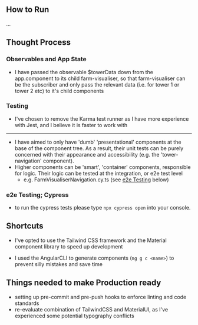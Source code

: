 ## How to Run

...

## Thought Process

### Observables and App State

- I have passed the observable $towerData down from the app.component to its child farm-visualiser, so that farm-visualiser can be the subscriber and only pass the relevant data (i.e. for tower 1 or tower 2 etc) to it's child components

### Testing

- I've chosen to remove the Karma test runner as I have more experience with Jest, and I believe it is faster to work with

---

- I have aimed to only have 'dumb' 'presentational' components at the base of the component tree. As a result, their unit tests can be purely concerned with their appearance and accessibility (e.g. the 'tower-navigation' component).
- Higher components can be 'smart', 'container' components, responsible for logic. Their logic can be tested at the integration, or e2e test level
  - e.g. FarmVisualiserNavigation.cy.ts (see [e2e Testing](#cypress) below)

<a id="cypress"></a>

### e2e Testing; Cypress

- to run the cypress tests please type `npx cypress open` into your console.

## Shortcuts

- I've opted to use the Tailwind CSS framework and the Material component library to speed up development

- I used the AngularCLI to generate components (`ng g c <name>`) to prevent silly mistakes and save time

## Things needed to make Production ready

- setting up pre-commit and pre-push hooks to enforce linting and code standards
- re-evaluate combination of TailwindCSS and MaterialUI, as I've experienced some potential typography conflicts
